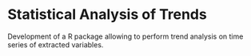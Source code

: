 # Statistical Analysis of Trends

Development of a R package allowing to perform trend analysis on time series of extracted variables. 